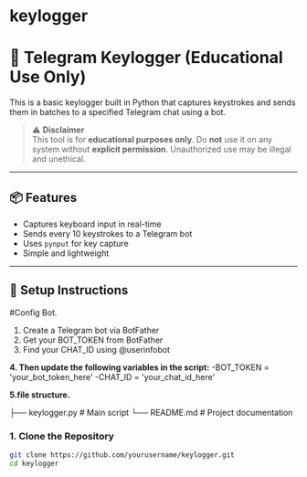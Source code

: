 # keylogger
# 🔑 Telegram Keylogger (Educational Use Only)

This is a basic keylogger built in Python that captures keystrokes and sends them in batches to a specified Telegram chat using a bot.

> ⚠️ **Disclaimer**  
> This tool is for **educational purposes only**. Do **not** use it on any system without **explicit permission**. Unauthorized use may be illegal and unethical.

---

## 📦 Features

- Captures keyboard input in real-time
- Sends every 10 keystrokes to a Telegram bot
- Uses `pynput` for key capture
- Simple and lightweight

---

## 🚀 Setup Instructions
#Config Bot.
1. Create a Telegram bot via BotFather
2. Get your BOT_TOKEN from BotFather
3. Find your CHAT_ID using @userinfobot

**4. Then update the following variables in the script:**
   -BOT_TOKEN = 'your_bot_token_here'
   -CHAT_ID = 'your_chat_id_here'
   
**5.file structure.**

├── keylogger.py          # Main script
└── README.md             # Project documentation

### 1. Clone the Repository
```bash
git clone https://github.com/yourusername/keylogger.git
cd keylogger

